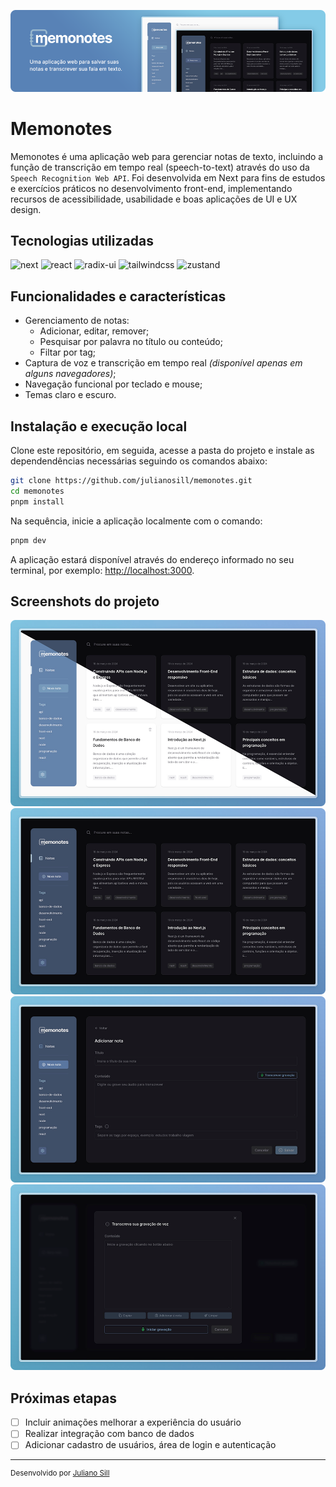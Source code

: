 ![Imagem com o logotipo Memonotes e uma tela inicial da aplicação ao lado](readme/cover-memonotes.png)

# Memonotes

Memonotes é uma aplicação web para gerenciar notas de texto, incluindo a função de transcrição em tempo real (speech-to-text) através do uso da `Speech Recognition Web API`. Foi desenvolvida em Next para fins de estudos e exercícios práticos no desenvolvimento front-end, implementando recursos de acessibilidade, usabilidade e boas aplicações de UI e UX design.

## Tecnologias utilizadas

![next](https://img.shields.io/badge/next.js-292b36?style=for-the-badge&logo=next.js)
![react](https://img.shields.io/badge/react-292b36?style=for-the-badge&logo=react)
![radix-ui](https://img.shields.io/badge/radix-292b36?style=for-the-badge&logo=radixui)
![tailwindcss](https://img.shields.io/badge/tailwindcss-292b36?style=for-the-badge&logo=tailwindcss)
![zustand](https://img.shields.io/badge/zustand-292b36?style=for-the-badge)

## Funcionalidades e características

- Gerenciamento de notas:
  - Adicionar, editar, remover;
  - Pesquisar por palavra no título ou conteúdo;
  - Filtar por tag;
- Captura de voz e transcrição em tempo real *(disponível apenas em alguns navegadores)*;
- Navegação funcional por teclado e mouse;
- Temas claro e escuro.

## Instalação e execução local

Clone este repositório, em seguida, acesse a pasta do projeto e instale as dependendências necessárias seguindo os comandos abaixo:

```bash
git clone https://github.com/julianosill/memonotes.git
cd memonotes
pnpm install
```
Na sequência, inicie a aplicação localmente com o comando:

```bash
pnpm dev
```

A aplicação estará disponível através do endereço informado no seu terminal, por exemplo: [http://localhost:3000](http://localhost:3000).

## Screenshots do projeto

![Tela dividida ao meio exibindo a tela inicial da aplicação nos dois temas: claro e escuro](readme/screenshot-1.png)
![Tela inicial da aplicação](readme/screenshot-2.png)
![Tela com o formulário para adicionar nota](readme/screenshot-3.png)
![Tema com a função de captura de áudio e transcrição](readme/screenshot-4.png)

## Próximas etapas

- [ ] Incluir animações melhorar a experiência do usuário
- [ ] Realizar integração com banco de dados
- [ ] Adicionar cadastro de usuários, área de login e autenticação

---

<sup>Desenvolvido por [Juliano Sill](https://github.com/julianosill)</sup>